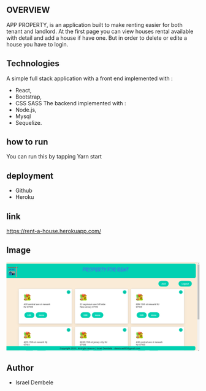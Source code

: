 
## OVERVIEW

APP PROPERTY, is an application built to make renting easier for both tenant and landlord. At the first page you can view houses rental available with detail and add a house if have one. But in order to delete or edite a house you have to login.


## Technologies 
 A simple full stack application with a front end implemented with :
 - React, 
 - Bootstrap,  
 - CSS SASS 
 The backend implemented with :
 - Node.js, 
 - Mysql  
 - Sequelize.  

 ## how to run 
 You can run this by tapping Yarn start  

## deployment  
- Github 
- Heroku 

 ## link  

 https://rent-a-house.herokuapp.com/

## Image
 ![Picture](https://github.com/israel81boot/property-app/blob/master/client/src/images/2020-03-13%20(1).png)


## Author 
- Israel Dembele 

